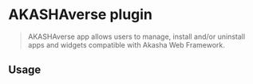 # AKASHAverse plugin

> AKASHAverse app allows users to manage, install and/or uninstall apps and widgets compatible with Akasha Web Framework.

## Usage

```tsx
```
